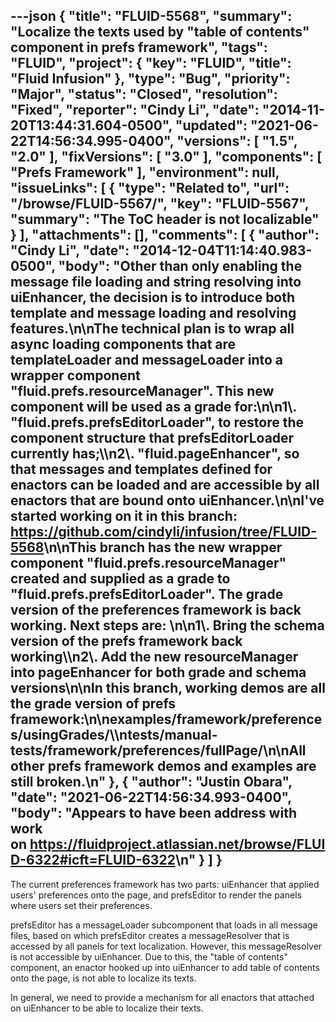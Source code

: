 ---json
{
  "title": "FLUID-5568",
  "summary": "Localize the texts used by \"table of contents\" component in prefs framework",
  "tags": "FLUID",
  "project": {
    "key": "FLUID",
    "title": "Fluid Infusion"
  },
  "type": "Bug",
  "priority": "Major",
  "status": "Closed",
  "resolution": "Fixed",
  "reporter": "Cindy Li",
  "date": "2014-11-20T13:44:31.604-0500",
  "updated": "2021-06-22T14:56:34.995-0400",
  "versions": [
    "1.5",
    "2.0"
  ],
  "fixVersions": [
    "3.0"
  ],
  "components": [
    "Prefs Framework"
  ],
  "environment": null,
  "issueLinks": [
    {
      "type": "Related to",
      "url": "/browse/FLUID-5567/",
      "key": "FLUID-5567",
      "summary": "The ToC header is not localizable"
    }
  ],
  "attachments": [],
  "comments": [
    {
      "author": "Cindy Li",
      "date": "2014-12-04T11:14:40.983-0500",
      "body": "Other than only enabling the message file loading and string resolving into uiEnhancer, the decision is to introduce both template and message loading and resolving features.\n\nThe technical plan is to wrap all async loading components that are templateLoader and messageLoader into a wrapper component \"fluid.prefs.resourceManager\". This new component will be used as a grade for:\n\n1\\. \"fluid.prefs.prefsEditorLoader\", to restore the component structure that prefsEditorLoader currently has;\\\n2\\. \"fluid.pageEnhancer\", so that messages and templates defined for enactors can be loaded and are accessible by all enactors that are bound onto uiEnhancer.\n\nI've started working on it in this branch: <https://github.com/cindyli/infusion/tree/FLUID-5568>\n\nThis branch has the new wrapper component \"fluid.prefs.resourceManager\" created and supplied as a grade to \"fluid.prefs.prefsEditorLoader\". The grade version of the preferences framework is back working. Next steps are:&#x20;\n\n1\\. Bring the schema version of the prefs framework back working\\\n2\\. Add the new resourceManager into pageEnhancer for both grade and schema versions\n\nIn this branch, working demos are all the grade version of prefs framework:\n\nexamples/framework/preferences/usingGrades/\\\ntests/manual-tests/framework/preferences/fullPage/\n\nAll other prefs framework demos and examples are still broken.\n"
    },
    {
      "author": "Justin Obara",
      "date": "2021-06-22T14:56:34.993-0400",
      "body": "Appears to have been address with work on <https://fluidproject.atlassian.net/browse/FLUID-6322#icft=FLUID-6322>\n"
    }
  ]
}
---
The current preferences framework has two parts: uiEnhancer that applied users' preferences onto the page, and prefsEditor to render the panels where users set their preferences.&#x20;

prefsEditor has a messageLoader subcomponent that loads in all message files, based on which prefsEditor creates a messageResolver that is accessed by all panels for text localization. However, this messageResolver is not accessible by uiEnhancer. Due to this, the "table of contents" component, an enactor hooked up into uiEnhancer to add table of contents onto the page, is not able to localize its texts.&#x20;

In general, we need to provide a mechanism for all enactors that attached on uiEnhancer to be able to localize their texts.

        